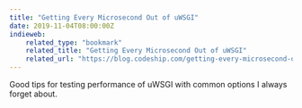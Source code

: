 ```yaml
---
title: "Getting Every Microsecond Out of uWSGI"
date: 2019-11-04T08:00:00Z
indieweb:
    related_type: "bookmark"
    related_title: "Getting Every Microsecond Out of uWSGI"
    related_url: "https://blog.codeship.com/getting-every-microsecond-out-of-uwsgi/"
---
```

Good tips for testing performance of uWSGI with common options I always forget about.
